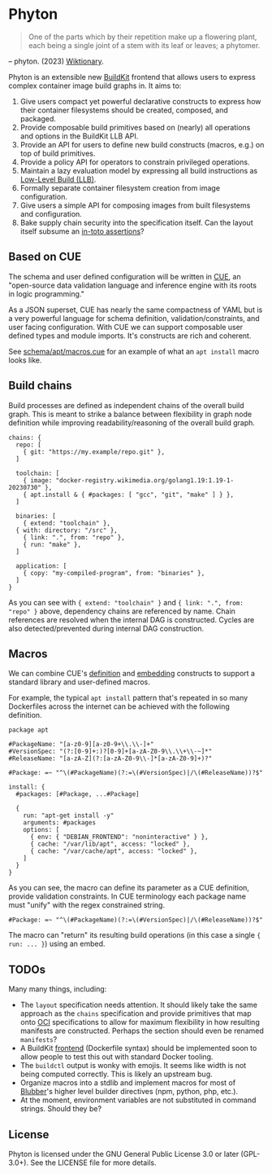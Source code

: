 # Phyton

> One of the parts which by their repetition make up a flowering plant, each
> being a single joint of a stem with its leaf or leaves; a phytomer.

– phyton. (2023) [Wiktionary](https://en.wiktionary.org/wiki/phyton).


Phyton is an extensible new [BuildKit][buildkit] frontend that allows users to
express complex container image build graphs in. It aims to:

 1. Give users compact yet powerful declarative constructs to express how
    their container filesystems should be created, composed, and packaged.
 2. Provide composable build primitives based on (nearly) all operations
    and options in the BuildKit LLB API.
 3. Provide an API for users to define new build constructs (macros, e.g.) on
    top of build primitives.
 4. Provide a policy API for operators to constrain privileged operations.
 5. Maintain a lazy evaluation model by expressing all build instructions as
    [Low-Level Build (LLB)][llb].
 6. Formally separate container filesystem creation from image configuration.
 7. Give users a simple API for composing images from built filesystems and
    configuration.
 8. Bake supply chain security into the specification itself. Can the layout
    itself subsume an [in-toto assertions][in-toto-spec]?

## Based on CUE

The schema and user defined configuration will be written in [CUE][cue], an
"open-source data validation language and inference engine with its roots in
logic programming."

As a JSON superset, CUE has nearly the same compactness of YAML but is a very
powerful language for schema definition, validation/constraints, and user
facing configuration. With CUE we can support composable user defined types
and module imports. It's constructs are rich and coherent.

See [schema/apt/macros.cue](./schema/apt/macros.cue) for an example of what an
`apt install` macro looks like.

## Build chains

Build processes are defined as independent chains of the overall build graph.
This is meant to strike a balance between flexibility in graph node definition
while improving readability/reasoning of the overall build graph.

```cue
chains: {
  repo: [
    { git: "https://my.example/repo.git" },
  ]

  toolchain: [
    { image: "docker-registry.wikimedia.org/golang1.19:1.19-1-20230730" },
    { apt.install & { #packages: [ "gcc", "git", "make" ] } },
  ]

  binaries: [
    { extend: "toolchain" },
  { with: directory: "/src" },
    { link: ".", from: "repo" },
    { run: "make" },
  ]

  application: [
    { copy: "my-compiled-program", from: "binaries" },
  ]
}
```

As you can see with `{ extend: "toolchain" }` and `{ link: ".", from: "repo"
}` above, dependency chains are referenced by name. Chain references are
resolved when the internal DAG is constructed. Cycles are also
detected/prevented during internal DAG construction.

## Macros

We can combine CUE's [definition][cuedefs] and [embedding][cueembeds]
constructs to support a standard library and user-defined macros.

For example, the typical `apt install` pattern that's repeated in so many
Dockerfiles across the internet can be achieved with the following definition.

```cue
package apt

#PackageName: "[a-z0-9][a-z0-9+\\.\\-]+"
#VersionSpec: "(?:[0-9]+:)?[0-9]+[a-zA-Z0-9\\.\\+\\-~]*"
#ReleaseName: "[a-zA-Z](?:[a-zA-Z0-9\\-]*[a-zA-Z0-9]+)?"

#Package: =~ "^\(#PackageName)(?:=\(#VersionSpec)|/\(#ReleaseName))?$"

install: {
  #packages: [#Package, ...#Package]

  {
    run: "apt-get install -y"
    arguments: #packages
    options: [
      { env: { "DEBIAN_FRONTEND": "noninteractive" } },
      { cache: "/var/lib/apt", access: "locked" },
      { cache: "/var/cache/apt", access: "locked" },
    ]
  }
}
```

As you can see, the macro can define its parameter as a CUE definition,
provide validation constraints. In CUE terminology each package name must
"unify" with the regex constrained string.

```cue
#Package: =~ "^\(#PackageName)(?:=\(#VersionSpec)|/\(#ReleaseName))?$"
```

The macro can "return" its resulting build operations (in this case a single
`{ run: ... }`) using an embed.

## TODOs

Many many things, including:

 * The `layout` specification needs attention. It should likely take the same
   approach as the `chains` specification and provide primitives that map onto
   [OCI][oci] specifications to allow for maximum flexibility in how resulting
   manifests are constructed. Perhaps the section should even be renamed
   `manifests`?
 * A BuildKit [frontend][frontend] (Dockerfile syntax) should be implemented
   soon to allow people to test this out with standard Docker tooling.
 * The `buildctl` output is wonky with emojis. It seems like width is not
   being computed correctly. This is likely an upstream bug.
 * Organize macros into a stdlib and implement macros for most of
   [Blubber][blubber]'s higher level builder directives (npm, python, php,
   etc.).
 * At the moment, environment variables are not substituted in command
   strings. Should they be?

## License

Phyton is licensed under the GNU General Public License 3.0 or later
(GPL-3.0+). See the LICENSE file for more details.

[buildkit]: https://docs.docker.com/build/buildkit/
[llb]: https://docs.docker.com/build/buildkit/#llb
[in-toto-spec]: https://github.com/in-toto/docs/blob/master/in-toto-spec.md
[cue]: https://cuelang.org
[cuedefs]: https://cuelang.org/docs/references/spec/#definitions-and-hidden-fields
[cueembeds]: https://cuelang.org/docs/references/spec/#embedding
[oci]: https://github.com/opencontainers/image-spec
[frontend]: https://docs.docker.com/build/dockerfile/frontend/
[blubber]: https://gitlab.wikimedia.org/repos/releng/blubber
